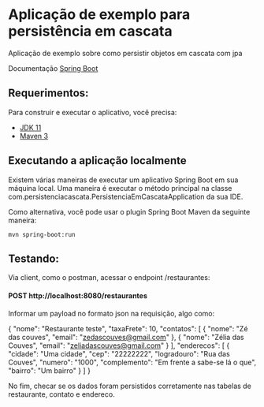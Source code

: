 # Aplicação de exemplo para persistência em cascata

Aplicação de exemplo sobre como persistir objetos em cascata com jpa

Documentação [Spring Boot](http://projects.spring.io/spring-boot/) 

## Requerimentos:

Para construir e executar o aplicativo, você precisa:

- [JDK 11](https://openjdk.java.net/projects/jdk/11/)
- [Maven 3](https://maven.apache.org)

## Executando a aplicação localmente

Existem várias maneiras de executar um aplicativo Spring Boot em sua máquina local. Uma maneira é executar o método principal na classe com.persistenciacascata.PersistenciaEmCascataApplication da sua IDE.

Como alternativa, você pode usar o plugin Spring Boot Maven da seguinte maneira:

```shell
mvn spring-boot:run
```
## Testando:

Via client, como o postman, acessar o endpoint /restaurantes:

#### POST http://localhost:8080/restaurantes

Informar um payload no formato json na requisição, algo como:

{
    "nome": "Restaurante teste",
	"taxaFrete": 10,
	"contatos": [
		{
			"nome": "Zé das couves",
			"email": "zedascouves@gmail.com"
		},
		{
			"nome": "Zélia das Couves",
			"email": "zeliadascouves@gmail.com"
		}
	],
	"enderecos": [
		{
			"cidade": "Uma cidade",
			"cep": "22222222",
			"logradouro": "Rua das Couves",
			"numero": "1000",
			"complemento": "Em frente a sabe-se lá o que",
			"bairro": "Um bairro"
		}
	]
}

No fim, checar se os dados foram persistidos corretamente nas tabelas de restaurante, contato e endereco.

